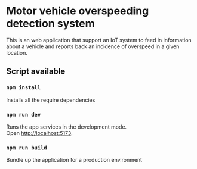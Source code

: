 # Motor vehicle overspeeding detection system

This is an web application that support an IoT system to feed in information about a vehicle and reports back an incidence of overspeed in a given location.

## Script available

### `npm install`

Installs all the require dependencies

### `npm run dev`

Runs the app services in the development mode.\
Open [http://localhost:5173](http://localhost:5173).

### `npm run build`

Bundle up the application for a production environment